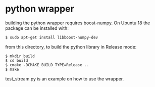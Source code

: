 # python wrapper
building the python wrapper requires boost-numpy. On Ubuntu 18 the package can be installed with:
```
$ sudo apt-get install libboost-numpy-dev
```

from this directory, to build the python library in Release mode:
```
$ mkdir build
$ cd build
$ cmake -DCMAKE_BUILD_TYPE=Release ..
$ make
```

test_stream.py is an example on how to use the wrapper.

